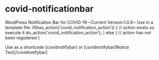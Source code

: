 # covid-notificationbar
WordPress Notification Bar for COVID-19
~Current Version:1.0.6~
Use in a template file:
if(has_action('covid_notification_action')) {
   // action exists so execute it
    do_action('covid_notification_action');
} else {
    // action has not been registered
}

Use as a shortcode
[covidnotifybar]
or
[covidnotifybar]Notice Text[/covidnotifybar]



